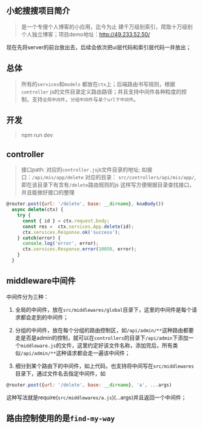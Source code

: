 ## 小蛇搜搜项目简介
> 是一个专搜个人博客的小应用，迄今为止 建千万级别索引，爬取十万级别个人独立博客；项目demo地址：http://49.233.52.50/

现在先将server的前台放出去，后续会依次把ui层代码和索引层代码一并放出；

## 总体
> 所有的`services`和`models` 都放在`ctx`上；后端路由书写规则，根据`controller` js的文件目录定义路由路径；并且支持中间件各种粒度的控制，支持`全局中间件`，`分组中间件`与`某个url下中间件`。

## 开发
> npm run dev

## controller
> 接口path: 对应的`controller.js`js文件目录的地址;
如接口：`/api/mis/app/delete` 对应的目录： `src/controllers/api/mis/app/`,即在该目录下有含有`/delete`路由规则的js
这样写方便根据目录查找接口，并且能做好接口的整理

``` javascript
@router.post({url: '/delete', base: __dirname}, koaBody())
  async delete(ctx) {
    try {
      const { id } = ctx.request.body;
      const res =  ctx.services.App.delete(id);
      ctx.services.Response.ok('success');
    } catch(error) {
      console.log('error', error);
      ctx.services.Response.error(10050, error);
    }
  }
```
## middleware中间件
 中间件分为三种：
 1. 全局的中间件，放在`src/middlewares/global`目录下，这里的中间件是每个请求都会走到的中间件；

 2. 分组的中间件，放在每个分组的路由控制区，如`/api/admin/**`这种路由都要走是否是admin的控制，就可以在`controllers`的目录下`/api/admin`下添加一个`middleware.js`的文件，这里约定好该文件名称，添加完后，所有类似`/api/admin/**`这种请求都会走一遍该中间件；

 3. 细分到某个路由下的中间件，如上代码，也支持将中间写在`src/middlewares`目录下，通过文件名去指定中间件，如
 ``` javascript
 @router.post({url: '/delete', base: __dirname}, 'a', ...args)
 ```
 这种写法就是require(`src/middlewares/a.js`)(...args)并且返回一个中间件；


 ## 路由控制使用的是`find-my-way`
